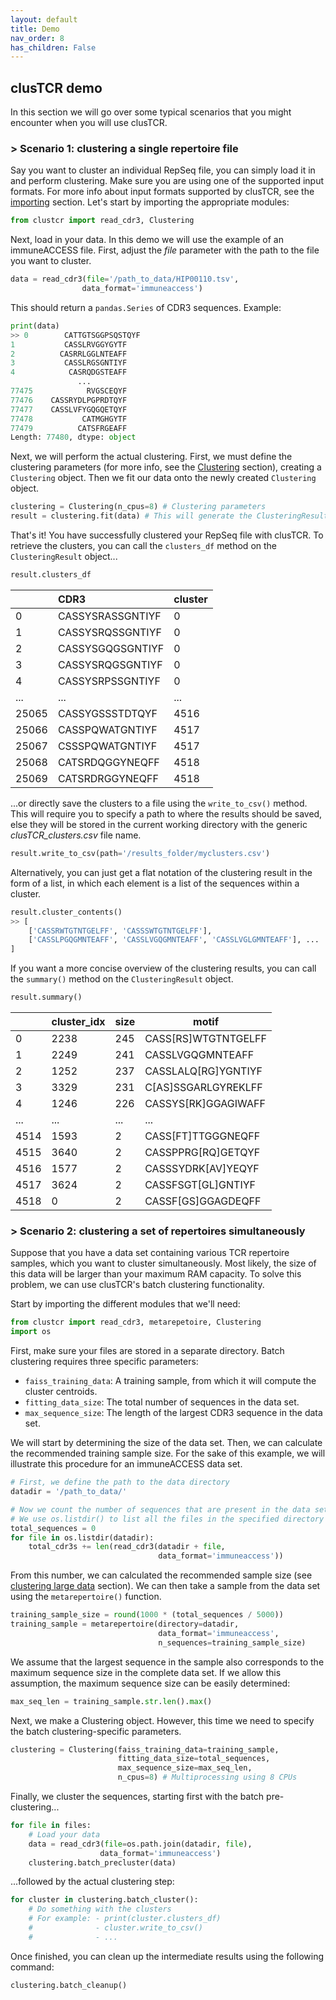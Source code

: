 ```yaml
---
layout: default
title: Demo
nav_order: 8
has_children: False
---
```


## clusTCR demo

In this section we will go over some typical scenarios that you might encounter when you will use clusTCR.

### > Scenario 1: clustering a single repertoire file

Say you want to cluster an individual RepSeq file, you can simply load it in and perform clustering. Make sure you are using one of the supported input formats. For more info about input formats supported by clusTCR, see the [importing](../importing/index.md) section. Let's start by importing the appropriate modules:

```python
from clustcr import read_cdr3, Clustering
```

Next, load in your data. In this demo we will use the example of an immuneACCESS file. First, adjust the *file* parameter with the path to the file you want to cluster.

```python
data = read_cdr3(file='/path_to_data/HIP00110.tsv',
                data_format='immuneaccess')
```

This should return a `pandas.Series` of CDR3 sequences. Example:

```python
print(data)
>> 0        CATTGTSGGPSQSTQYF
1           CASSLRVGGYGYTF
2          CASRRLGGLNTEAFF
3           CASSLRGSGNTIYF
4            CASRQDGSTEAFF
               ...        
77475            RVGSCEQYF
77476    CASSRYDLPGPRDTQYF
77477    CASSLVFYGQGQETQYF
77478           CATMGHGYTF
77479          CATSFRGEAFF
Length: 77480, dtype: object
```

Next, we will perform the actual clustering. First, we must define the clustering parameters (for more info, see the [Clustering](../clustering/index.md) section), creating a `Clustering` object. Then we fit our data onto the newly created `Clustering` object.

```python
clustering = Clustering(n_cpus=8) # Clustering parameters
result = clustering.fit(data) # This will generate the ClusteringResult object
```

That's it! You have successfully clustered your RepSeq file with clusTCR. To retrieve the clusters, you can call the `clusters_df` method on the `ClusteringResult` object...

```python
result.clusters_df
```

|       | CDR3             | cluster |
| :---- | :--------------- | :------ |
| 0     | CASSYSRASSGNTIYF | 0       |
| 1     | CASSYSRQSSGNTIYF | 0       |
| 2     | CASSYSGQGSGNTIYF | 0       |
| 3     | CASSYSRQGSGNTIYF | 0       |
| 4     | CASSYSRPSSGNTIYF | 0       |
| ...   | ...              | ...     |
| 25065 | CASSYGSSSTDTQYF  | 4516    |
| 25066 | CASSPQWATGNTIYF  | 4517    |
| 25067 | CSSSPQWATGNTIYF  | 4517    |
| 25068 | CATSRDQGGYNEQFF  | 4518    |
| 25069 | CATSRDRGGYNEQFF  | 4518    |

...or directly save the clusters to a file using the `write_to_csv()` method. This will require you to specify a path to where the results should be saved, else they will be stored in the current working directory with the generic *clusTCR_clusters.csv* file name.

```python
result.write_to_csv(path='/results_folder/myclusters.csv')
```

Alternatively, you can just get a flat notation of the clustering result in the form of a list, in which each element is a list of the sequences within a cluster.

```python
result.cluster_contents()
>> [
	['CASSRWTGTNTGELFF', 'CASSSWTGTNTGELFF'],
	['CASSLPGQGMNTEAFF', 'CASSLVGQGMNTEAFF', 'CASSLVGLGMNTEAFF'], ...
]
```

If you want a more concise overview of the clustering results, you can call the `summary()` method on the `ClusteringResult` object. 

```python
result.summary()
```

|      | cluster_idx | size | motif               |
| :--- | :---------- | :--- | ------------------- |
| 0    | 2238        | 245  | CASS[RS]WTGTNTGELFF |
| 1    | 2249        | 241  | CASSLVGQGMNTEAFF    |
| 2    | 1252        | 237  | CASSLALQ[RG]YGNTIYF |
| 3    | 3329        | 231  | C[AS]SSGARLGYREKLFF |
| 4    | 1246        | 226  | CASSYS[RK]GGAGIWAFF |
| ...  | ...         | ...  | ...                 |
| 4514 | 1593        | 2    | CASS[FT]TTGGGNEQFF  |
| 4515 | 3640        | 2    | CASSPPRG[RQ]GETQYF  |
| 4516 | 1577        | 2    | CASSSYDRK[AV]YEQYF  |
| 4517 | 3624        | 2    | CASSFSGT[GL]GNTIYF  |
| 4518 | 0           | 2    | CASSF[GS]GGAGDEQFF  |



### > Scenario 2: clustering a set of repertoires simultaneously

Suppose that you have a data set containing various TCR repertoire samples, which you want to cluster simultaneously. Most likely, the size of this data will be larger than your maximum RAM capacity. To solve this problem, we can use clusTCR's batch clustering functionality.

Start by importing the different modules that we'll need:

```python
from clustcr import read_cdr3, metarepetoire, Clustering
import os
```

First, make sure your files are stored in a separate directory. Batch clustering requires three specific parameters:

- `faiss_training_data`: A training sample, from which it will compute the cluster centroids.
- `fitting_data_size`: The total number of sequences in the data set.
- `max_sequence_size`: The length of the largest CDR3 sequence in the data set.

We will start by determining the size of the data set. Then, we can calculate the recommended training sample size. For the sake of this example, we will illustrate this procedure for an immuneACCESS data set.

```python
# First, we define the path to the data directory
datadir = '/path_to_data/'

# Now we count the number of sequences that are present in the data set
# We use os.listdir() to list all the files in the specified directory
total_sequences = 0
for file in os.listdir(datadir):
    total_cdr3s += len(read_cdr3(datadir + file, 
                                 data_format='immuneaccess'))
```

From this number, we can calculated the recommended sample size (see [clustering large data](../clustering/large-data.md) section). We can then take a sample from the data set using the `metarepertoire()` function.

```python
training_sample_size = round(1000 * (total_sequences / 5000))
training_sample = metarepertoire(directory=datadir,
                                 data_format='immuneaccess',
                                 n_sequences=training_sample_size)
```

We assume that the largest sequence in the sample also corresponds to the maximum sequence size in the complete data set. If we allow this assumption, the maximum sequence size can be easily determined:

```python
max_seq_len = training_sample.str.len().max()
```

Next, we make a Clustering object. However, this time we need to specify the batch clustering-specific parameters.

```python
clustering = Clustering(faiss_training_data=training_sample,
                        fitting_data_size=total_sequences,
                        max_sequence_size=max_seq_len,
                        n_cpus=8) # Multiprocessing using 8 CPUs
```

Finally, we cluster the sequences, starting first with the batch pre-clustering...

```python
for file in files:
    # Load your data
    data = read_cdr3(file=os.path.join(datadir, file),
                    data_format='immuneaccess')
    clustering.batch_precluster(data)
```

...followed by the actual clustering step:

```python
for cluster in clustering.batch_cluster():
	# Do something with the clusters
	# For example: - print(cluster.clusters_df)
	#			   - cluster.write_to_csv()
	#			   - ...
```

Once finished, you can clean up the intermediate results using the following command:

```python
clustering.batch_cleanup()
```

